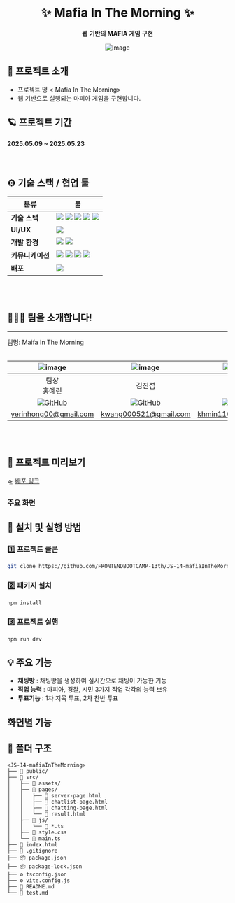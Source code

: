 <div align="center">
  
# ✨ Mafia In The Morning ✨

**웹 기반의 MAFIA 게임 구현**

![image](https://github.com/user-attachments/assets/cab40f21-d40d-444e-a3d1-19af663b2a0a)



</div>

## 🚀 프로젝트 소개 
- 프로젝트 명  < Mafia In The Morning> <br>
- 웹 기반으로 실행되는 마피아 게임을 구현합니다.

## 🪐 프로젝트 기간

#### 2025.05.09 ~ 2025.05.23

<br>

## ⚙️ 기술 스택 / 협업 툴
<div align="center">


| 분류             | 툴                                                                                                                                                                                                                                                                                                                                                                                                                                                                                                                                                              |
| ---------------- | --------------------------------------------------------------------------------------------------------------------------------------------------------------------------------------------------------------------------------------------------------------------------------------------------------------------------------------------------------------------------------------------------------------------------------------------------------------------------------------------------------------------------------------------------------------- |
| **기술 스택**    | <img src="https://img.shields.io/badge/HTML5-daffff?style=fot-the-badge&logo=HTML5&logoColor=E34F26"/> <img src="https://img.shields.io/badge/CSS-daffff?style=fot-the-badge&logo=CSS3&logoColor=1572B6"/> <img src="https://img.shields.io/badge/TailwindCSS-daffff?style=fot-the-badge&logo=TailwindCSS&logoColor=06B6D4"/> <img src="https://img.shields.io/badge/JavaScript-daffff?style=fot-the-badge&logo=JavaScript&logoColor=F7DF1E"/> <img src="https://img.shields.io/badge/TypeScript-daffff?style=fot-the-badge&logo=TypeScript&logoColor=3178C6"/> |
| **UI/UX**        | <img src="https://img.shields.io/badge/Figma-DAFFFF?style=fot-the-badge&logo=Figma&logoColor=F24E1E"/>                                                                                                                                                                                                                                                                                                                                                                                                                                                          |
| **개발 환경**    | <img src="https://img.shields.io/badge/Visual%20Studio%20Code-DAFFFF?style=fot-the-badge&logo=visual-studio-code&logoColor=007ACC"/> <img src="https://img.shields.io/badge/Vite-DAFFFF?style=fot-the-badge&logo=vite&logoColor=646CFF"/>                                                                                                                                                                                                                                                                                                                       |
| **커뮤니케이션** | <img src="https://img.shields.io/badge/Git-DAFFFF?style=fot-the-badge&logo=git&logoColor=F05032"/> <img src="https://img.shields.io/badge/GitHub-DAFFFF?style=fot-the-badge&logo=github&logoColor=black"/> <img src="https://img.shields.io/badge/Discord-DAFFFF?style=fot-the-badge&logo=Discord&logoColor=5865F2"/> <img src="https://img.shields.io/badge/Notion-DAFFFF?style=fot-the-badge&logo=Notion&logoColor=000000"/>                                                                                                                                  |
| **배포**         | <img src="https://img.shields.io/badge/Netlify-DAFFFF?style=fot-the-badge&logo=Netlify&logoColor=00C7B7"/>                                                                                                                                                                                                                                                                                                                                                                                                                                                      |

</div>
<br />


<br>

## 🧑🏼‍🚀 팀을 소개합니다! <br>
<hr/>
팀명: Maifa In The Morning <b></b><br/>
<br/>

|                 ![image](https://github.com/user-attachments/assets/1eaf47c3-aac1-4dca-8f40-7423d2f0adc6  )              |                  ![image](https://github.com/user-attachments/assets/c3dcacf1-b939-4be9-9003-f6aca977cf8e)       |                ![image](https://github.com/user-attachments/assets/c68ff4e1-acc6-489d-96f3-4e3a5ce317a6)|                ![image](https://github.com/user-attachments/assets/e2824baf-6142-4bca-bb7e-b9d1aa5fe024)         |
| :------------------------------------------------------------------------------------------------------------------------: | :--------------------------------------------------------------------------------------------------------------------------: | :-------------------------------------------------------------------------------------------------------------------------: | :-------------------------------------------------------------------------------------------------------------------------: |
|                                                     팀장 <br/> 홍예린                                                      |                                                            김진섭                                                            |                                                           김혜민                                                            |                                                           이도울                                                            |
| [![GitHub](https://img.shields.io/badge/GitHub-181717?style=flat&logo=github&logoColor=white)](https://github.com/hhongye) | [![GitHub](https://img.shields.io/badge/GitHub-181717?style=flat&logo=github&logoColor=white)](https://github.com/Jinseob92) | [![GitHub](https://img.shields.io/badge/GitHub-181717?style=flat&logo=github&logoColor=white)](https://github.com/minixzip) | [![GitHub](https://img.shields.io/badge/GitHub-181717?style=flat&logo=github&logoColor=white)](https://github.com/dooollee) |
|                                                   yerinhong00@gmail.com                                                    |                                                    kwang000521@gmail.com                                                     |                                                     khmin1106@gmail.com                                                     |                                                   dooollee0928@gmail.com                                                    |

<br /> 
<br />

## 🎥 프로젝트 미리보기

🛸 [배포 링크](https://github.com/FRONTENDBOOTCAMP-13th/JS-14-mafiaInTheMorning)

### 주요 화면

## 🔧 설치 및 실행 방법

### 1️⃣ 프로젝트 클론

```bash
git clone https://github.com/FRONTENDBOOTCAMP-13th/JS-14-mafiaInTheMorning.git
```

### 2️⃣ 패키지 설치

```bash
npm install
```

### 3️⃣ 프로젝트 실행

```bash
npm run dev
```

## 💡 주요 기능

 -  **채팅방** : 채팅방을 생성하여 실시간으로 채팅이 가능한 기능  <br>
 -  **직업 능력** : 마피아, 경찰, 시민 3가지 직업 각각의 능력 보유<br>
 -  **투표기능** : 1차 지목 투표, 2차 찬반 투표<br>

## 화면별 기능 




## 📂 폴더 구조

```
<JS-14-mafiaInTheMorning>
├── 📁 public/
├── 📁 src/
│   ├── 📁 assets/
│   ├── 📁 pages/
│   │   ├── 📄 server-page.html
│   │   ├── 📄 chatlist-page.html
│   │   ├── 📄 chatting-page.html
│   │   └── 📄 result.html
│   ├── 📁 js/
│   │   └── 🧾 *.ts
│   ├── 🎨 style.css
│   └── 🧠 main.ts
├── 📄 index.html
├── 📄 .gitignore
├── 📦 package.json
├── 📦 package-lock.json
├── ⚙️ tsconfig.json
├── ⚙️ vite.config.js
├── 📝 README.md
└── 🧪 test.md
```
